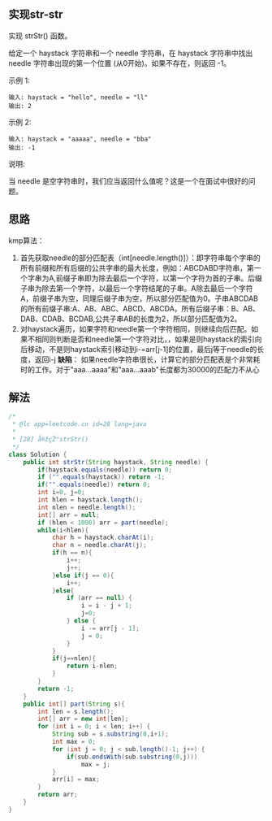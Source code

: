 ## 实现str-str
实现 strStr() 函数。

给定一个 haystack 字符串和一个 needle 字符串，在 haystack 字符串中找出 needle 字符串出现的第一个位置 (从0开始)。如果不存在，则返回  -1。

示例 1:
```
输入: haystack = "hello", needle = "ll"
输出: 2
```
示例 2:
```
输入: haystack = "aaaaa", needle = "bba"
输出: -1
```
说明:

当 needle 是空字符串时，我们应当返回什么值呢？这是一个在面试中很好的问题。
## 思路
kmp算法：
1. 首先获取needle的部分匹配表（int[needle.length()]）：即字符串每个字串的所有前缀和所有后缀的公共字串的最大长度，例如：ABCDABD字符串，第一个字串为A,前缀子串即为除去最后一个字符，以第一个字符为首的子串。后缀子串为除去第一个字符，以最后一个字符结尾的子串。A除去最后一个字符A，前缀子串为空，同理后缀子串为空，所以部分匹配值为0。子串ABCDAB的所有前缀子串:A、AB、ABC、ABCD、ABCDA，所有后缀子串：B、AB、DAB、CDAB、BCDAB,公共子串AB的长度为2，所以部分匹配值为2。
2. 对haystack遍历，如果字符和needle第一个字符相同，则继续向后匹配。如果不相同则判断是否和needle第一个字符对比，，如果是则haystack的索引向后移动，不是则haystack索引移动到i-=arr[j-1]的位置，最后j等于needle的长度，返回i-j
**缺陷**： 如果needle字符串很长，计算它的部分匹配表是个非常耗时的工作。对于"aaa...aaaa"和"aaa...aaab"长度都为30000的匹配力不从心
## 解法
```java
/*
 * @lc app=leetcode.cn id=28 lang=java
 *
 * [28] å®žçŽ°strStr()
 */
class Solution {
    public int strStr(String haystack, String needle) {
        if(haystack.equals(needle)) return 0;
        if ("".equals(haystack)) return -1;
        if("".equals(needle)) return 0;
        int i=0, j=0;
        int hlen = haystack.length();
        int nlen = needle.length();
        int[] arr = null;
        if (hlen < 1000) arr = part(needle);
        while(i<hlen){
            char h = haystack.charAt(i);
            char n = needle.charAt(j);
            if(h == n){
                i++;
                j++;
            }else if(j == 0){
                i++;
            }else{
                if (arr == null) {
                    i = i - j + 1;
                    j=0;
                } else {
                    i -= arr[j - 1];
                    j = 0;
                }
            }
            if(j==nlen){
                return i-nlen;
            }
        }
        return -1;
    }
    public int[] part(String s){
        int len = s.length();
        int[] arr = new int[len];
        for (int i = 0; i < len; i++) {
            String sub = s.substring(0,i+1);
            int max = 0;
            for (int j = 0; j < sub.length()-1; j++) {
                if(sub.endsWith(sub.substring(0,j)))
                    max = j;
            }
            arr[i] = max;
        }
        return arr;
    }
}
```
